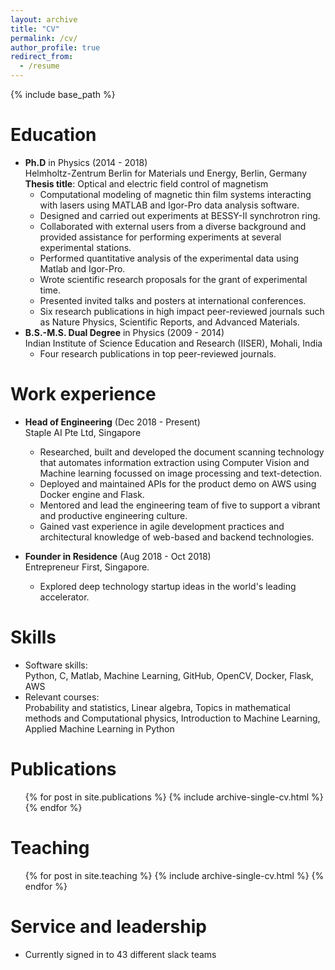 ```yaml
---
layout: archive
title: "CV"
permalink: /cv/
author_profile: true
redirect_from:
  - /resume
---
```


{% include base_path %}

Education
======
* **Ph.D** in Physics (2014 - 2018) <br>
 Helmholtz-Zentrum Berlin for Materials und Energy, Berlin, Germany <br>
 **Thesis title**: Optical and electric field control of magnetism
	* Computational modeling of magnetic thin film systems interacting with lasers using MATLAB and Igor-Pro data analysis software.
	* Designed and carried out experiments at BESSY-II synchrotron ring.
	* Collaborated with external users from a diverse background and provided assistance for performing experiments at several experimental stations.
	* Performed quantitative analysis of the experimental data using Matlab and Igor-Pro.
	* Wrote scientific research proposals for the grant of experimental time.
	* Presented invited talks and posters at international conferences.
	* Six research publications in high impact peer-reviewed journals such as Nature Physics, Scientific Reports, and Advanced Materials. 
* **B.S.-M.S. Dual Degree** in Physics (2009 - 2014) <br>
	Indian Institute of Science Education and Research (IISER), Mohali, India 
	* Four research publications in top peer-reviewed journals.


Work experience
======
* **Head of Engineering** (Dec 2018 - Present) <br>
	Staple AI Pte Ltd, Singapore <br>	
	* Researched, built and developed the document scanning technology that automates information extraction using Computer Vision and Machine learning focussed on image processing and text-detection. 
	* Deployed and maintained APIs for the product demo on AWS using Docker engine and Flask.
	* Mentored and lead the engineering team of five to support a vibrant and productive engineering culture. 
	* Gained vast experience in agile development practices and architectural knowledge of web-based and backend technologies.

* **Founder in Residence** (Aug 2018 - Oct 2018) <br>
	Entrepreneur First, Singapore. 
	* Explored deep technology startup ideas in the world's leading accelerator.

  
Skills
======

* Software skills: <br>
	Python, C, Matlab, Machine Learning, GitHub, OpenCV, Docker, Flask, AWS
* Relevant courses: <br>
	Probability and statistics, Linear algebra, Topics in mathematical methods and Computational physics, Introduction to Machine Learning, Applied Machine Learning in Python

Publications
======

  <ul>{% for post in site.publications %}
    {% include archive-single-cv.html %}
  {% endfor %}</ul>
  

  
Teaching
======
  <ul>{% for post in site.teaching %}
    {% include archive-single-cv.html %}
  {% endfor %}</ul>
  
Service and leadership
======
* Currently signed in to 43 different slack teams

